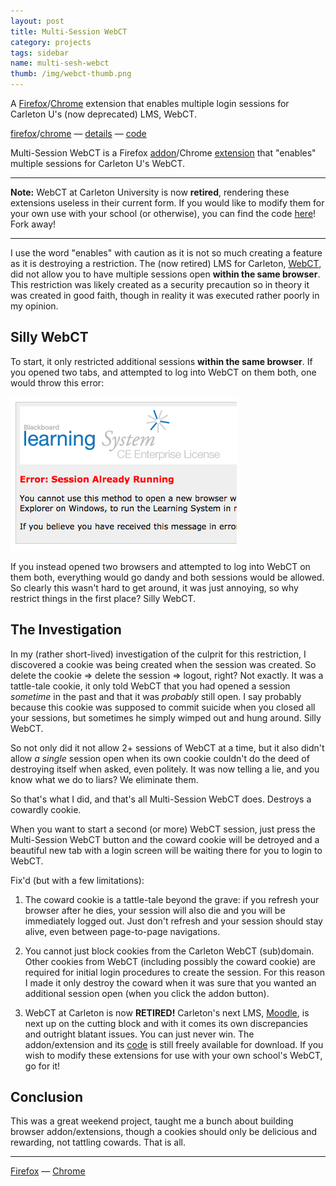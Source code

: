 ```yaml
---
layout: post
title: Multi-Session WebCT
category: projects
tags: sidebar
name: multi-sesh-webct
thumb: /img/webct-thumb.png
---
```


A [Firefox][addon]/[Chrome][extension] extension that enables multiple login sessions for Carleton U's (now deprecated) LMS, WebCT.

[firefox][addon]/[chrome][extension] &mdash; [details][details] &mdash; [code][code]

<!-- truncate_here -->

Multi-Session WebCT is a Firefox [addon][addon]/Chrome [extension][extension] that "enables" multiple sessions for Carleton U's WebCT.

- - -

**Note:** WebCT at Carleton University is now **retired**, rendering these extensions useless in their current form. If you would like to modify them for your own use with your school (or otherwise), you can find the code [here][code]! Fork away!

- - -

I use the word "enables" with caution as it is not so much creating a feature as it is destroying a restriction. The (now retired) LMS for Carleton, [WebCT][webct], did not allow you to have multiple sessions open **within the same browser**. This restriction was likely created as a security precaution so in theory it was created in good faith, though in reality it was executed rather poorly in my opinion.

## Silly WebCT

To start, it only restricted additional sessions **within the same browser**. If you opened two tabs, and attempted to log into WebCT on them both, one would throw this error:

![Multi-Session Denied Issue](/img/multi-sesh-webct.png "Multi-Session Denied Issue")

If you instead opened two browsers and attempted to log into WebCT on them both, everything would go dandy and both sessions would be allowed. So clearly this wasn't hard to get around, it was just annoying, so why restrict things in the first place? Silly WebCT.

## The Investigation

In my (rather short-lived) investigation of the culprit for this restriction, I discovered a cookie was being created when the session was created. So delete the cookie => delete the session => logout, right? Not exactly. It was a tattle-tale cookie, it only told WebCT that you had opened a session *sometime* in the past and that it was *probably* still open. I say probably because this cookie was supposed to commit suicide when you closed all your sessions, but sometimes he simply wimped out and hung around. Silly WebCT.

So not only did it not allow 2+ sessions of WebCT at a time, but it also didn't allow *a single* session open when its own cookie couldn't do the deed of destroying itself when asked, even politely. It was now telling a lie, and you know what we do to liars? We eliminate them.

So that's what I did, and that's all Multi-Session WebCT does. Destroys a cowardly cookie.

When you want to start a second (or more) WebCT session, just press the Multi-Session WebCT button and the coward cookie will be detroyed and a beautiful new tab with a login screen will be waiting there for you to login to WebCT.

Fix'd (but with a few limitations):

1. The coward cookie is a tattle-tale beyond the grave: if you refresh your browser after he dies, your session will also die and you will be immediately logged out. Just don't refresh and your session should stay alive, even between page-to-page navigations.

2. You cannot just block cookies from the Carleton WebCT (sub)domain. Other cookies from WebCT (including possibly the coward cookie) are required for initial login procedures to create the session. For this reason I made it only destroy the coward when it was sure that you wanted an additional session open (when you click the addon button).

3. WebCT at Carleton is now **RETIRED!** Carleton's next LMS, [Moodle](http://moodle.org), is next up on the cutting block and with it comes its own discrepancies and outright blatant issues. You can just never win. The addon/extension and its [code][code] is still freely available for download. If you wish to modify these extensions for use with your own school's WebCT, go for it!

## Conclusion

This was a great weekend project, taught me a bunch about building browser addon/extensions, though a cookies should only be delicious and rewarding, not tattling cowards. That is all.

- - -

[Firefox][addon] &mdash; [Chrome][extension]

[addon]: https://addons.mozilla.org/en-US/firefox/addon/carleton-university-webct-m/
[extension]: https://chrome.google.com/webstore/detail/carleton-university-webct/kfdfjhjbablhaahkolidaghphifjeaig?hl=en
[details]: /projects/multi-sesh-webct
[webct]: http://en.wikipedia.org/wiki/WebCT
[code]: https://github.com/ryanseys/multi-sesh-webct
